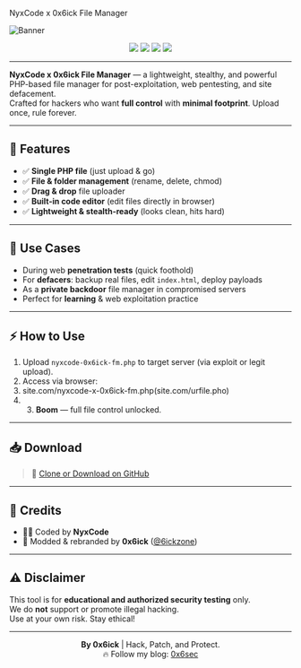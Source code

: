  NyxCode x 0x6ick File Manager

![Banner](src/banner.png)

<p align="center">
  <img src="https://img.shields.io/github/stars/6ickzone/NyxCode-x-0x6ick-File-Manager?color=orange&logo=github&style=for-the-badge">
  <img src="https://img.shields.io/github/forks/6ickzone/NyxCode-x-0x6ick-File-Manager?color=blue&logo=github&style=for-the-badge">
  <img src="https://img.shields.io/badge/Made%20by-0x6ick-black?style=for-the-badge&logo=hackthebox">
  <img src="https://img.shields.io/badge/Status-Active-brightgreen?style=for-the-badge&logo=vercel">
</p>

---

**NyxCode x 0x6ick File Manager** — a lightweight, stealthy, and powerful PHP-based file manager for post-exploitation, web pentesting, and site defacement.  
Crafted for hackers who want **full control** with **minimal footprint**. Upload once, rule forever.

---

## 🚀 Features
- ✅ **Single PHP file** (just upload & go)
- ✅ **File & folder management** (rename, delete, chmod)
- ✅ **Drag & drop** file uploader
- ✅ **Built-in code editor** (edit files directly in browser)
- ✅ **Lightweight & stealth-ready** (looks clean, hits hard)

---

## 🎯 Use Cases
- During web **penetration tests** (quick foothold)
- For **defacers**: backup real files, edit `index.html`, deploy payloads
- As a **private backdoor** file manager in compromised servers
- Perfect for **learning** & web exploitation practice

---

## ⚡ How to Use
1. Upload `nyxcode-0x6ick-fm.php` to target server (via exploit or legit upload).
2. Access via browser:
3. site.com/nyxcode-x-0x6ick-fm.php(site.com/urfile.pho)
4. 3. **Boom** — full file control unlocked.

---

## 📥 Download
> 🔗 [Clone or Download on GitHub](https://github.com/6ickzone/NyxCode-x-0x6ick-File-Manager)

---

## 🤝 Credits
- 👨‍💻 Coded by **NyxCode**
- 🐍 Modded & rebranded by **0x6ick** ([@6ickzone](https://github.com/6ickzone))

---

## ⚠️ Disclaimer
This tool is for **educational and authorized security testing** only.  
We do **not** support or promote illegal hacking.  
Use at your own risk. Stay ethical!

---

<p align="center">
<b>By 0x6ick</b> | Hack, Patch, and Protect. <br>
🔥 Follow my blog: <a href="https://0x6ick.zone.id">0x6sec</a>
</p>
